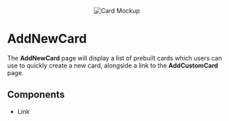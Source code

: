 <p align="center">
  <img alt="Card Mockup" src="https://cdn.rawgit.com/jtmcgrath/book-bingo/8404ba3c/Design/Pages/Cards/page-cards-addnewcard.jpg" />
</p>

# AddNewCard

The **AddNewCard** page will display a list of prebuilt cards which users can use to quickly create a new card, alongside a link to the **AddCustomCard** page.

## Components

- Link
